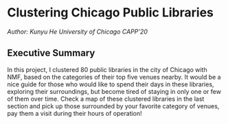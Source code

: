 # Clustering Chicago Public Libraries

*Author: Kunyu He*
*University of Chicago CAPP'20*

## Executive Summary

In this project, I clustered 80 public libraries in the city of Chicago with NMF, based on the categories of their top five venues nearby. It would be a nice guide for those who would like to spend their days in these libraries, exploring their surroundings, but become tired of staying in only one or few of them over time. Check a map of these clustered libraries in the last section and pick up those surrounded by your favorite category of venues, pay them a visit during their hours of operation!
